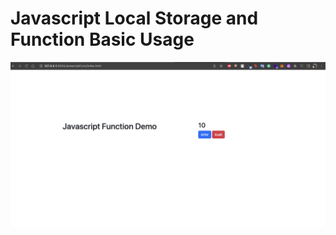 # Javascript Local Storage and Function Basic Usage

![alt text](./Screenshot%202023-02-08%20at%2014.18.33.png)